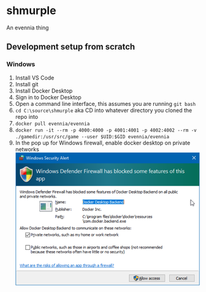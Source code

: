 # shmurple
An evennia thing

## Development setup from scratch

### Windows

1. Install VS Code
1. Install git
1. Install Docker Desktop
1. Sign in to Docker Desktop
1. Open a command line interface, this assumes you are running `git bash`
1. `cd C:\source\shmurple` aka CD into whatever directory you cloned the repo into
1. `docker pull evennia/evennia`
1. `docker run -it --rm -p 4000:4000 -p 4001:4001 -p 4002:4002 --rm -v ./gamedir:/usr/src/game --user $UID:$GID evennia/evennia`
1. In the pop up for Windows firewall, enable docker desktop on private networks
    ![firewall-pop-up](image.png)
